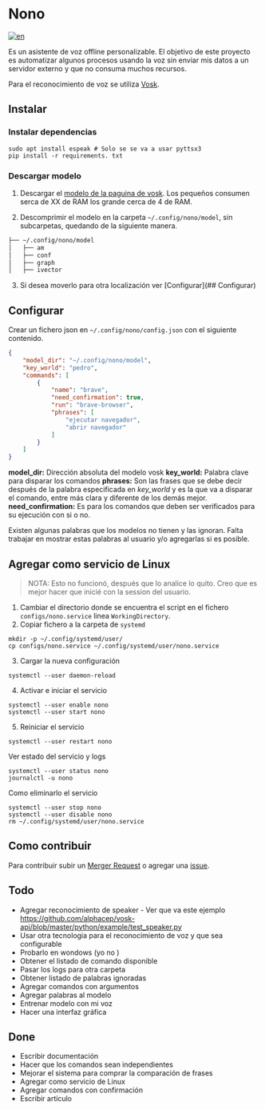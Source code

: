# Nono
[![en](https://img.shields.io/badge/lang-en-red.svg)](README.md)

Es un asistente de voz offline personalizable. 
El objetivo de este proyecto es automatizar algunos procesos usando la voz sin enviar mis datos a un servidor externo y 
que no consuma muchos recursos.

Para el reconocimiento de voz se utiliza [Vosk](https://alphacephei.com/vosk/).

## Instalar 
### Instalar dependencias
```shell
sudo apt install espeak # Solo se se va a usar pyttsx3
pip install -r requirements. txt 
```

### Descargar modelo 
1. Descargar el [modelo de la paguina de vosk](https://alphacephei.com/vosk/models).
Los pequeños consumen serca de XX de RAM los grande cerca de 4 de RAM.

2. Descomprimir el modelo en la carpeta `~/.config/nono/model`, sin subcarpetas, quedando de la siguiente manera.
```bash
├── ~/.config/nono/model
│   ├── am
│   ├── conf
│   ├── graph
│   ├── ivector
```

3. Sí desea moverlo para otra localización ver [Configurar](## Configurar)

## Configurar
Crear un fichero json en `~/.config/nono/config.json` con el siguiente contenido.
```json
{
    "model_dir": "~/.config/nono/model",
    "key_world": "pedro",
    "commands": [
        {
            "name": "brave",
            "need_confirmation": true,
            "run": "brave-browser",
            "phrases": [
                "ejecutar navegador",
                "abrir navegador"
            ]
        }
    ]
}
```
**model_dir:** Dirección absoluta del modelo vosk
**key_world:** Palabra clave para disparar los comandos
**phrases:** Son las frases que se debe decir después de la palabra especificada en *key_world* y es la que va a disparar el comando, entre más clara y diferente de los demás mejor.
**need_confirmation:** Es para los comandos que deben ser verificados para su ejecución con si o no.

Existen algunas palabras que los modelos no tienen y las ignoran. 
Falta trabajar en mostrar estas palabras al usuario y/o agregarlas si es posible.

## Agregar como servicio de Linux
> NOTA: Esto no funcionó, después que lo analice lo quito. Creo que es mejor hacer que inicié con la session del usuario. 
1. Cambiar el directorio donde se encuentra el script en el fichero `configs/nono.service` linea `WorkingDirectory`.
2. Copiar fichero a la carpeta de `systemd`
```shell
mkdir -p ~/.config/systemd/user/
cp configs/nono.service ~/.config/systemd/user/nono.service
```

3. Cargar la nueva configuración
```shell
systemctl --user daemon-reload
```

4. Activar e iniciar el servicio 
```shell
systemctl --user enable nono
systemctl --user start nono
```

5. Reiniciar el servicio
```shell
systemctl --user restart nono
```

Ver estado del servicio y logs
```shell
systemctl --user status nono
journalctl -u nono
```

Como eliminarlo el servicio
```shell
systemctl --user stop nono
systemctl --user disable nono
rm ~/.config/systemd/user/nono.service
```

## Como contribuir
Para contribuir subir un [Merger Request](https://gitlab.com/ruby232/nono/-/merge_requests) o agregar una [issue](https://gitlab.com/ruby232/nono/-/issues).


## Todo
- Agregar reconocimiento de speaker - Ver que va este ejemplo https://github.com/alphacep/vosk-api/blob/master/python/example/test_speaker.py
- Usar otra tecnologia para el reconocimiento de voz y que sea configurable
- Probarlo en wondows (yo no )
- Obtener el listado de comando disponible
- Pasar los logs para otra carpeta
- Obtener listado de palabras ignoradas
- Agregar comandos con argumentos
- Agregar palabras al modelo
- Entrenar modelo con mi voz
- Hacer una interfaz gráfica

## Done
- Escribir documentación
- Hacer que los comandos sean independientes
- Mejorar el sistema para comprar la comparación de frases
- Agregar como servicio de Linux
- Agregar comandos con confirmación
- Escribir artículo